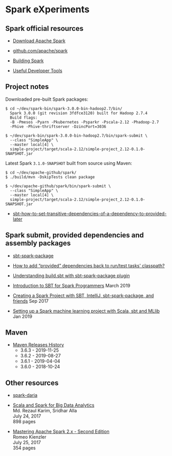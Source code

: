 Spark eXperiments
=================

Spark official resources
------------------------

- [Download Apache Spark](
https://spark.apache.org/downloads.html
)

- [github.com/apache/spark](
https://github.com/apache/spark
)

- [Building Spark](
https://spark.apache.org/docs/latest/building-spark.html
)

- [Useful Developer Tools](
https://spark.apache.org/developer-tools.html
)

Project notes
-------------

Downloaded pre-built Spark packages:
```
$ cd ~/dev/spark-bin/spark-3.0.0-bin-hadoop2.7/bin/  
  Spark 3.0.0 (git revision 3fdfce3120) built for Hadoop 2.7.4  
  Build flags:  
  -B -Pmesos -Pyarn -Pkubernetes -Psparkr -Pscala-2.12 -Phadoop-2.7  
  -Phive -Phive-thriftserver -DzincPort=3036

$ ~/dev/spark-bin/spark-3.0.0-bin-hadoop2.7/bin/spark-submit \
  --class "SimpleApp" \
  --master local[4] \
  simple-project/target/scala-2.12/simple-project_2.12-0.1.0-SNAPSHOT.jar
```

Latest Spark `3.1.0-SNAPSHOT` built from source using Maven:
```
$ cd ~/dev/apache-github/spark/
$ ./build/mvn -DskipTests clean package

$ ~/dev/apache-github/spark/bin/spark-submit \
  --class "SimpleApp" \
  --master local[4] \
  simple-project/target/scala-2.12/simple-project_2.12-0.1.0-SNAPSHOT.jar
```

- [sbt-how-to-set-transitive-dependencies-of-a-dependency-to-provided-later](
https://stackoverflow.com/questions/34015452/sbt-how-to-set-transitive-dependencies-of-a-dependency-to-provided-later
)


Spark submit, provided dependencies and assembly packages
---------------------------------------------------------

- [sbt-spark-package](
https://github.com/databricks/sbt-spark-package
)

- [How to add “provided” dependencies back to run/test tasks' classpath?](
https://stackoverflow.com/questions/18838944/how-to-add-provided-dependencies-back-to-run-test-tasks-classpath
)

- [Understanding build.sbt with sbt-spark-package plugin](
https://stackoverflow.com/questions/54796866/understanding-build-sbt-with-sbt-spark-package-plugin
)

- [Introduction to SBT for Spark Programmers](
https://mungingdata.com/apache-spark/introduction-to-sbt/
) March 2019

- [Creating a Spark Project with SBT, IntelliJ, sbt-spark-package, and friends](
https://medium.com/@mrpowers/creating-a-spark-project-with-sbt-intellij-sbt-spark-package-and-friends-cc9108751c28
) Sep 2017

- [Setting up a Spark machine learning project with Scala, sbt and MLlib](
https://medium.com/@pedrodc/setting-up-a-spark-machine-learning-project-with-scala-sbt-and-mllib-831c329907ea
) Jan 2019

Maven
-----
- [Maven Releases History](
https://maven.apache.org/docs/history.html
)  
  - 3.6.3 - 2019-11-25
  - 3.6.2 - 2019-08-27
  - 3.6.1 - 2019-04-04
  - 3.6.0 - 2018-10-24


Other resources
---------------

- [spark-daria](https://github.com/MrPowers/spark-daria)

- [Scala and Spark for Big Data Analytics](
https://www.packtpub.com/big-data-and-business-intelligence/scala-and-spark-big-data-analytics
)  
  Md. Rezaul Karim, Sridhar Alla  
  July 24, 2017  
  898 pages

- [Mastering Apache Spark 2.x - Second Edition](
https://www.packtpub.com/big-data-and-business-intelligence/mastering-apache-spark-2x-second-edition
)  
   Romeo Kienzler  
   July 25, 2017  
   354 pages
